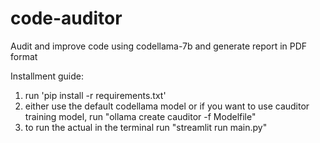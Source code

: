 # code-auditor
Audit and improve code using codellama-7b and generate report in PDF format

Installment guide:
1.	run 'pip install -r requirements.txt'
2.	either use the default codellama model or if you want to use cauditor training model, run "ollama create cauditor -f Modelfile"
3.	to run the actual in the terminal run "streamlit run main.py"
